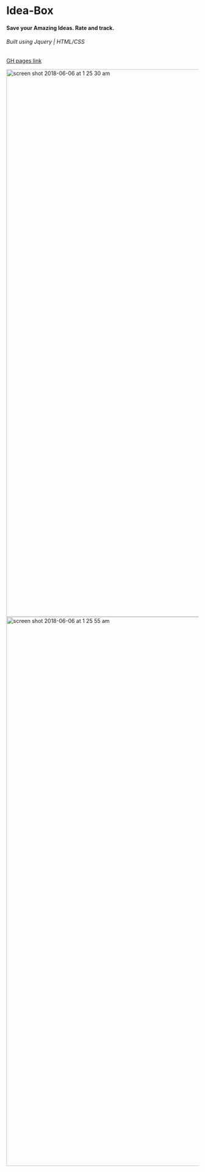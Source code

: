 # Idea-Box

#### Save your Amazing Ideas.  Rate and track.

###### Built using Jquery | HTML/CSS

[GH pages link](https://sojurner.github.io/Idea-Box/)


<img width="1436" alt="screen shot 2018-06-06 at 1 25 30 am" src="https://user-images.githubusercontent.com/35910428/41046215-386bafe2-6967-11e8-8b28-1bf4c9db3ac2.png">


<img width="1440" alt="screen shot 2018-06-06 at 1 25 55 am" src="https://user-images.githubusercontent.com/35910428/41046216-38997da0-6967-11e8-9727-c7df3413ce3d.png">
